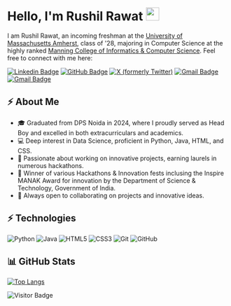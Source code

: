 # Hello, I'm Rushil Rawat <img src="https://raw.githubusercontent.com/RushilRawat/RushilRawat/master/wave.gif" width="30px">

I am Rushil Rawat, an incoming freshman at the [University of Massachusetts Amherst](https://www.umass.edu/), class of '28, majoring in Computer Science at the highly ranked [Manning College of Informatics & Computer Science](https://cics.umass.edu). Feel free to connect with me here:

[![Linkedin Badge](https://img.shields.io/badge/-rushilrawat-blue?style=flat-square&logo=Linkedin&logoColor=white&link=https://www.linkedin.com/in/rushilrawat/)](https://www.linkedin.com/in/rushilrawat/)
[![GitHub Badge](https://img.shields.io/badge/-rushilrawat-black?style=flat-square&logo=github&logoColor=white&link=https://github.com/RushR2005)](https://github.com/RushR2005)
[![X (formerly Twitter)](https://img.shields.io/badge/-rushilrawat-black?style=flat-square&logo=X&logoColor=white&link=https://x.com/rushilrawat/)](https://www.x.com/rushilrawat/)
[![Gmail Badge](https://img.shields.io/badge/-rushilrawat@umass.edu-c14438?style=flat-square&logo=Gmail&logoColor=white&link=mailto:rushilrawat@umass.edu)](mailto:rushilrawat@umass.edu)
[![Gmail Badge](https://img.shields.io/badge/-rawat.rushil.work@gmail.com-c14438?style=flat-square&logo=Gmail&logoColor=white&link=mailto:rawat.rushil.work@gmail.com)](mailto:rawat.rushil.work@gmail.com)

## ⚡ About Me

- 🎓 Graduated from DPS Noida in 2024, where I proudly served as Head Boy and excelled in both extracurriculars and academics.
- 💻 Deep interest in Data Science, proficient in Python, Java, HTML, and CSS.
- 🚀 Passionate about working on innovative projects, earning laurels in numerous hackathons.
- 🏅 Winner of various Hackathons & Innovation fests inclusing the Inspire MANAK Award for innovation by the Department of Science & Technology, Government of India.
- 🤝 Always open to collaborating on projects and innovative ideas.

## ⚡ Technologies

![Python](https://img.shields.io/badge/-Python-black?style=flat-square&logo=Python)
![Java](https://img.shields.io/badge/-Java-E34A86?style=flat-square&logo=java)
![HTML5](https://img.shields.io/badge/-HTML5-E34F26?style=flat-square&logo=html5&logoColor=white)
![CSS3](https://img.shields.io/badge/-CSS3-1572B6?style=flat-square&logo=css3)
![Git](https://img.shields.io/badge/-Git-black?style=flat-square&logo=git)
![GitHub](https://img.shields.io/badge/-GitHub-181717?style=flat-square&logo=github)

## 📊 GitHub Stats

[![Top Langs](https://github-readme-stats.vercel.app/api/top-langs/?username=rushilrawat&layout=compact)](https://github.com/rushilrawat/github-readme-stats)

![Visitor Badge](https://komarev.com/ghpvc/?username=rushilrawat)

<!--
**RushilRawat/RushilRawat** is a ✨ _special_ ✨ repository because its `README.md` (this file) appears on your GitHub profile.

Here are some ideas to get you started:

- 🔭 I’m currently working on ...
- 🌱 I’m currently learning ...
- 👯 I’m looking to collaborate on ...
- 🤔 I’m looking for help with ...
- 💬 Ask me about ...
- 📫 How to reach me: ...
- 😄 Pronouns: ...
- ⚡ Fun fact: ...
-->
